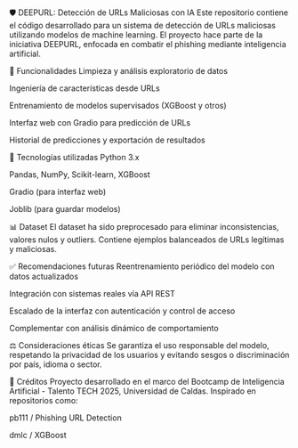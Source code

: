 🛡️ DEEPURL: Detección de URLs Maliciosas con IA
Este repositorio contiene el código desarrollado para un sistema de detección de URLs maliciosas utilizando modelos de machine learning. El proyecto hace parte de la iniciativa DEEPURL, enfocada en combatir el phishing mediante inteligencia artificial.

📌 Funcionalidades
Limpieza y análisis exploratorio de datos

Ingeniería de características desde URLs

Entrenamiento de modelos supervisados (XGBoost y otros)

Interfaz web con Gradio para predicción de URLs

Historial de predicciones y exportación de resultados

🧪 Tecnologías utilizadas
Python 3.x

Pandas, NumPy, Scikit-learn, XGBoost

Gradio (para interfaz web)

Joblib (para guardar modelos)


📊 Dataset
El dataset ha sido preprocesado para eliminar inconsistencias, valores nulos y outliers. Contiene ejemplos balanceados de URLs legítimas y maliciosas.

✅ Recomendaciones futuras
Reentrenamiento periódico del modelo con datos actualizados

Integración con sistemas reales vía API REST

Escalado de la interfaz con autenticación y control de acceso

Complementar con análisis dinámico de comportamiento

⚖️ Consideraciones éticas
Se garantiza el uso responsable del modelo, respetando la privacidad de los usuarios y evitando sesgos o discriminación por país, idioma o sector.

📎 Créditos
Proyecto desarrollado en el marco del Bootcamp de Inteligencia Artificial - Talento TECH 2025, Universidad de Caldas.
Inspirado en repositorios como:

pb111 / Phishing URL Detection

dmlc / XGBoost



